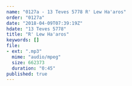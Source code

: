 ```yaml
---
name: "0127a - 13 Teves 5778 R' Lew Ha'aros"
order: "0127a"
date: "2018-04-09T07:39:19Z"
hdate: "13 Teves 5778"
title: "R' Lew Ha'aros"
keywords: []
file:
- ext: ".mp3"
  mime: "audio/mpeg"
  size: 662373
  duration: "0:45"
published: true
---
```


